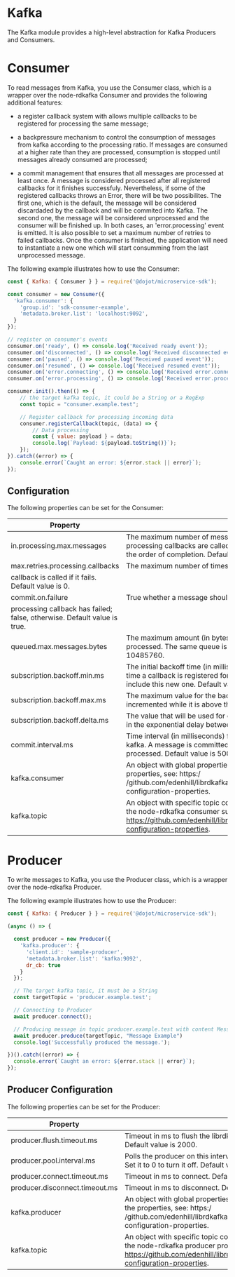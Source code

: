 # Kafka

The Kafka module provides a high-level abstraction for Kafka Producers and Consumers.

# Consumer

To read messages from Kafka, you use the Consumer class, which is a wrapper over the
node-rdkafka Consumer and provides the following additional features:

* a register callback system with allows multiple callbacks to be registered for processing the same message;

* a backpressure mechanism to control the consumption of messages from kafka according to the processing ratio. If messages are consumed at a higher rate than they are processed, consumption is stopped until messages already consumed are processed;

* a commit management that ensures that all messages are processed at least once. A message is considered processed after all registered callbacks for it finishes successfuly. Nevertheless, if some of the registered callbacks throws an Error, there will be two possibilites. The first one, which is the default, the message will be considered discardaded by the callback and will be commited into Kafka. The second one, the message will be considered unprocessed and the consumer will be finished up. In both cases, an 'error.processing' event is emitted. It is also possible to set a maximum number of retries to failed callbacks. Once the consumer is finished, the application will need to instantiate a new one which will start consumming from the last unprocessed message.

The following example illustrates how to use the Consumer:

```js
const { Kafka: { Consumer } } = require('@dojot/microservice-sdk');

const consumer = new Consumer({
  'kafka.consumer': {
    'group.id': 'sdk-consumer-example',
    'metadata.broker.list': 'localhost:9092',
  }
});

// register on consumer's events
consumer.on('ready', () => console.log('Received ready event'));
consumer.on('disconnected', () => console.log('Received disconnected event'));
consumer.on('paused', () => console.log('Received paused event'));
consumer.on('resumed', () => console.log('Received resumed event'));
consumer.on('error.connecting', () => console.log('Received error.connecting event'));
consumer.on('error.processing', () => console.log('Received error.processing event'));

consumer.init().then(() => {
    // the target kafka topic, it could be a String or a RegExp
    const topic = "consumer.example.test";

    // Register callback for processing incoming data
    consumer.registerCallback(topic, (data) => {
        // Data processing
        const { value: payload } = data;
        console.log(`Payload: ${payload.toString()}`);
    });
}).catch((error) => {
    console.error(`Caught an error: ${error.stack || error}`);
});
```

## Configuration

The following properties can be set for the Consumer:

|Property|Description|
|-------|----------|
|in.processing.max.messages|The maximum number of messages being processed simultaneously. The processing callbacks are called in order but there is no guarantee regarding to the order of completion. Default value is 1.|
|max.retries.processing.callbacks|The maximum number of times a processing
callback is called if it fails. Default value is 0.|
|commit.on.failure|True whether a message should be commited even if any of its
processing callback has failed; false, otherwise. Default value is true.|
|queued.max.messages.bytes|The maximum amount (in bytes) of queued messages waiting for being processed. The same queue is shared by all callbacks. Default value is 10485760.|
|subscription.backoff.min.ms|The initial backoff time (in milliseconds) for subscribing to topics in Kafka. Every time a callback is registered for a new topic, the subscriptions are updated to include this new one. Default value is 1000.|
|subscription.backoff.max.ms|The maximum value for the backoff time (in milliseconds). The backoff time is incremented while it is above this value. Default value is 60000.|
|subscription.backoff.delta.ms|The value that will be used for calculating a random delta time (in milliseconds) in the exponential delay between retries. Default value is 1000.|
|commit.interval.ms|Time interval (in milliseconds) for committing the processed messages into kafka. A message is committed if and only if all previous messages has been processed. Default value is 5000.|
|kafka.consumer| An object with global properties for the node-rdkafka consumer. For a full list of properties, see: https:/  /github.com/edenhill/librdkafka/blob/master/CONFIGURATION.md#global-configuration-properties.|
|kafka.topic| An object with specific topic configuration properties that applies to all topics the node-rdkafka consumer subscribes to. For a full list of properties, see: https://github.com/edenhill/librdkafka/blob/master/CONFIGURATION.md#topic-configuration-properties.|

# Producer

To write messages to Kafka, you use the Producer class, which is a wrapper over the node-rdkafka Producer.

The following example illustrates how to use the Producer:

```js
const { Kafka: { Producer } } = require('@dojot/microservice-sdk');

(async () => {

  const producer = new Producer({
    'kafka.producer': {
      'client.id': 'sample-producer',
      'metadata.broker.list': 'kafka:9092',
      dr_cb: true
    }
  });

  // The target kafka topic, it must be a String
  const targetTopic = 'producer.example.test';

  // Connecting to Producer
  await producer.connect();

  // Producing message in topic producer.example.test with content Message Example
  await producer.produce(targetTopic, "Message Example")
  console.log('Successfully produced the message.');

})().catch((error) => {
  console.error(`Caught an error: ${error.stack || error}`);
});

```

## Producer Configuration

The following properties can be set for the Producer:

|Property                      |Description             |
|------------------------------|-------------------------------------------------|
|producer.flush.timeout.ms     | Timeout in ms to flush the librdkafka internal queue, sending all messages. Default value is 2000.|
|producer.pool.interval.ms    | Polls the producer on this interval, handling disconnections and reconnection. Set it to 0 to turn it off. Default value is 100.|
|producer.connect.timeout.ms   | Timeout in ms to connect. Default value is 5000.|
|producer.disconnect.timeout.ms| Timeout in ms to disconnect. Default value is 10000.|
|kafka.producer| An object with global properties for the node-rdkafka producer. For a full list of the properties, see: https:/  /github.com/edenhill/librdkafka/blob/master/CONFIGURATION.md#global-configuration-properties.|
|kafka.topic| An object with specific topic configuration properties that applies to all topics the node-rdkafka producer produces to. For a full list of the properties, see: https://github.com/edenhill/librdkafka/blob/master/CONFIGURATION.md#topic-configuration-properties.|
